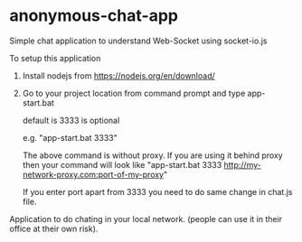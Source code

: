 # anonymous-chat-app
Simple chat application to understand Web-Socket using socket-io.js

To setup this application 

1. Install nodejs from https://nodejs.org/en/download/

2. Go to your project location from command prompt and type
    app-start.bat <port> <proxy>
    
    <port> default is 3333
    <proxy> is optional
    
    e.g.  "app-start.bat 3333"

    The above command is without proxy. If you are using it behind proxy then your command will look like
          "app-start.bat 3333 http://my-network-proxy.com:port-of-my-proxy"

    If you enter port apart from 3333 you need to do same change in chat.js file.


Application to do chating in your local network. (people can use it in their office at their own risk).